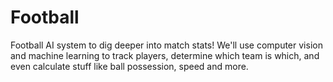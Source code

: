 # Football
Football AI system to dig deeper into match stats! We'll use computer vision and machine learning to track players, determine which team is which, and even calculate stuff like ball possession, speed and more.
